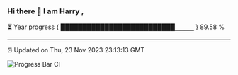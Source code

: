 ### Hi there 👋 I am Harry , 

⏳ Year progress { ██████████████████████████▁▁▁▁ } 89.58 %

---

⏰ Updated on Thu, 23 Nov 2023 23:13:13 GMT

![Progress Bar CI](https://github.com/duykhang68/duykhang68/workflows/Progress%20Bar%20CI/badge.svg)
